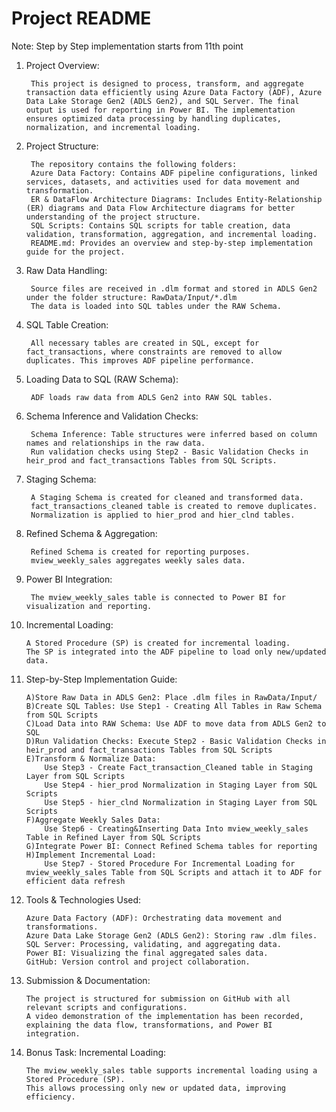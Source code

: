 # Project README

Note: Step by Step implementation starts from 11th point

1. Project Overview:

		This project is designed to process, transform, and aggregate transaction data efficiently using Azure Data Factory (ADF), Azure Data Lake Storage Gen2 (ADLS Gen2), and SQL Server. The final output is used for reporting in Power BI. The implementation ensures optimized data processing by handling duplicates, normalization, and incremental loading.

2. Project Structure:

		The repository contains the following folders:
		Azure Data Factory: Contains ADF pipeline configurations, linked services, datasets, and activities used for data movement and transformation.
		ER & DataFlow Architecture Diagrams: Includes Entity-Relationship (ER) diagrams and Data Flow Architecture diagrams for better understanding of the project structure.
		SQL Scripts: Contains SQL scripts for table creation, data validation, transformation, aggregation, and incremental loading.
		README.md: Provides an overview and step-by-step implementation guide for the project.

3. Raw Data Handling:

		Source files are received in .dlm format and stored in ADLS Gen2 under the folder structure: RawData/Input/*.dlm
		The data is loaded into SQL tables under the RAW Schema.


4. SQL Table Creation:

		All necessary tables are created in SQL, except for fact_transactions, where constraints are removed to allow duplicates. This improves ADF pipeline performance.


5. Loading Data to SQL (RAW Schema):

		ADF loads raw data from ADLS Gen2 into RAW SQL tables.


6. Schema Inference and Validation Checks:

		Schema Inference: Table structures were inferred based on column names and relationships in the raw data.
		Run validation checks using Step2 - Basic Validation Checks in heir_prod and fact_transactions Tables from SQL Scripts.


7. Staging Schema:

		A Staging Schema is created for cleaned and transformed data.
		fact_transactions_cleaned table is created to remove duplicates.
		Normalization is applied to hier_prod and hier_clnd tables.


8. Refined Schema & Aggregation:

		Refined Schema is created for reporting purposes.
		mview_weekly_sales aggregates weekly sales data.


9. Power BI Integration:

		The mview_weekly_sales table is connected to Power BI for visualization and reporting.


10. Incremental Loading:

		A Stored Procedure (SP) is created for incremental loading.
		The SP is integrated into the ADF pipeline to load only new/updated data.


11. Step-by-Step Implementation Guide:

		A)Store Raw Data in ADLS Gen2: Place .dlm files in RawData/Input/
		B)Create SQL Tables: Use Step1 - Creating All Tables in Raw Schema from SQL Scripts
		C)Load Data into RAW Schema: Use ADF to move data from ADLS Gen2 to SQL
		D)Run Validation Checks: Execute Step2 - Basic Validation Checks in heir_prod and fact_transactions Tables from SQL Scripts
		E)Transform & Normalize Data: 
			Use Step3 - Create Fact_transaction_Cleaned table in Staging Layer from SQL Scripts
			Use Step4 - hier_prod Normalization in Staging Layer from SQL Scripts
			Use Step5 - hier_clnd Normalization in Staging Layer from SQL Scripts
		F)Aggregate Weekly Sales Data:
			Use Step6 - Creating&Inserting Data Into mview_weekly_sales Table in Refined Layer from SQL Scripts
		G)Integrate Power BI: Connect Refined Schema tables for reporting
		H)Implement Incremental Load:
			Use Step7 - Stored Procedure For Incremental Loading for mview_weekly_sales Table from SQL Scripts and attach it to ADF for efficient data refresh


12. Tools & Technologies Used:

		Azure Data Factory (ADF): Orchestrating data movement and transformations.
		Azure Data Lake Storage Gen2 (ADLS Gen2): Storing raw .dlm files.
		SQL Server: Processing, validating, and aggregating data.
		Power BI: Visualizing the final aggregated sales data.
		GitHub: Version control and project collaboration.


13. Submission & Documentation:

		The project is structured for submission on GitHub with all relevant scripts and configurations.
		A video demonstration of the implementation has been recorded, explaining the data flow, transformations, and Power BI integration.


14. Bonus Task: Incremental Loading:

		The mview_weekly_sales table supports incremental loading using a Stored Procedure (SP).
		This allows processing only new or updated data, improving efficiency.